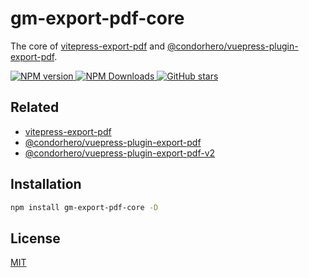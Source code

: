 # gm-export-pdf-core

The core of [vitepress-export-pdf](https://github.com/condorheroblog/vitepress-export-pdf) and [@condorhero/vuepress-plugin-export-pdf](https://github.com/condorheroblog/vuepress-plugin-export-pdf/).

<p align="left">
  <a href="https://www.npmjs.com/package/gm-export-pdf-core" target="__blank">
    <img src="https://img.shields.io/npm/v/gm-export-pdf-core.svg?color=a1b858" alt="NPM version">
  </a>
  <a href="https://www.npmjs.com/package/gm-export-pdf-core" target="__blank">
    <img alt="NPM Downloads" src="https://img.shields.io/npm/dm/gm-export-pdf-core.svg?color=50a36f">
  </a>
  <a href="https://github.com/condorheroblog/vuepress-plugin-export-pdf" target="__blank">
    <img alt="GitHub stars" src="https://img.shields.io/github/stars/condorheroblog/vuepress-plugin-export-pdf?style=social">
  </a>
</p>

## Related

- [vitepress-export-pdf](https://github.com/condorheroblog/vitepress-export-pdf)
- [@condorhero/vuepress-plugin-export-pdf](https://github.com/condorheroblog/vuepress-plugin-export-pdf/blob/main/packages/vuepress-plugin-export-pdf/README.md)
- [@condorhero/vuepress-plugin-export-pdf-v2](https://github.com/condorheroblog/vuepress-plugin-export-pdf/blob/main/packages/vuepress-plugin-export-pdf-v2/README.md)

## Installation

```sh
npm install gm-export-pdf-core -D
```

## License

[MIT](https://github.com/condorheroblog/vuepress-plugin-export-pdf/blob/main/LICENSE)

